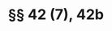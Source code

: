 ---
title: "§§ 42 (7), 42b"
draft: false
exceptions:
- info52c
memberstates:
- AT
score: 3
compensation:
- Compensated
remarks: |
 


link: ""
---